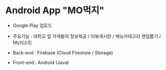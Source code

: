 # Android App "MO먹지"  

- Google Play 업로드

- 주요기능 : 대학교 앞 가게들의 정보제공 / 리뷰게시판 / 메뉴카테고리 랜덤뽑기 / My리스트

- Back-end : Firebase (Cloud Firestore / Storage)

- Front-end : Android (Java)
